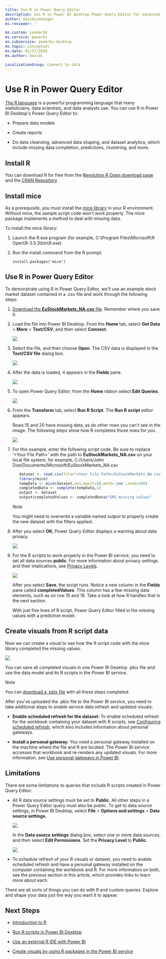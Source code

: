 ```yaml
---
title: Use R in Power Query Editor
description: Use R in Power BI Desktop Power Query Editor for advanced analytics.
author: davidiseminger
ms.reviewer: ''

ms.custom: seodec18
ms.service: powerbi
ms.subservice: powerbi-desktop
ms.topic: conceptual
ms.date: 01/27/2020
ms.author: davidi

LocalizationGroup: Connect to data
---
```

# Use R in Power Query Editor

[The R language](https://mran.microsoft.com/documents/what-is-r) is a powerful programming language that many statisticians, data scientists, and data analysts use. You can use R in Power BI Desktop's Power Query Editor to:

* Prepare data models

* Create reports

* Do data cleansing, advanced data shaping, and dataset analytics, which include missing data completion, predictions, clustering, and more.  

## Install R

You can download R for free from the [Revolution R Open download page](https://mran.revolutionanalytics.com/download/) and the [CRAN Repository](https://cran.r-project.org/bin/windows/base/).

## Install mice

As a prerequisite, you must install the [mice library](https://www.rdocumentation.org/packages/mice/versions/3.5.0/topics/mice) in your R environment. Without mice, the sample script code won't work properly. The mice package implements a method to deal with missing data.

To install the mice library:

1. Launch the R.exe program (for example, C:\Program Files\Microsoft\R Open\R-3.5.3\bin\R.exe)  

2. Run the install command from the R prompt:

   ``` 
   install.packages('mice') 
   ```

## Use R in Power Query Editor

To demonstrate using R in Power Query Editor, we'll use an example stock market dataset contained in  a .csv file and work through the following steps:

1. [Download the **EuStockMarkets_NA.csv** file](https://download.microsoft.com/download/F/8/A/F8AA9DC9-8545-4AAE-9305-27AD1D01DC03/EuStockMarkets_NA.csv). Remember where you save it.

1. Load the file into Power BI Desktop. From the **Home** tab, select **Get Data** > **More** > **Text/CSV**, and then select **Connect**.

   ![](media/desktop-r-in-query-editor/r-in-query-editor_1.png)

1. Select the file, and then choose **Open**. The CSV data is displayed in the **Text/CSV file** dialog box.

   ![](media/desktop-r-in-query-editor/r-in-query-editor_2.png)

1. After the data is loaded, it appears in the **Fields** pane.

   ![](media/desktop-r-in-query-editor/r-in-query-editor_3.png)

1. To open Power Query Editor, from the **Home** ribbon select **Edit Queries**.

   ![](media/desktop-r-in-query-editor/r-in-query-editor_4.png)

1. From the **Transform** tab, select **Run R Script**. The **Run R script** editor appears.  

   Rows 15 and 20 have missing data, as do other rows you can't see in the image. The following steps show how R completes those rows for you.

   ![](media/desktop-r-in-query-editor/r-in-query-editor_5d.png)

1. For this example, enter the following script code. Be sure to replace '&lt;Your File Path&gt;' with the path to **EuStockMarkets_NA.csv** on your local file system, for example, C:/Users/John Doe/Documents/Microsoft/EuStockMarkets_NA.csv

    ```r
       dataset <- read.csv(file="<Your File Path>/EuStockMarkets_NA.csv", header=TRUE, sep=",")
       library(mice)
       tempData <- mice(dataset,m=1,maxit=50,meth='pmm',seed=100)
       completedData <- complete(tempData,1)
       output <- dataset
       output$completedValues <- completedData$"SMI missing values"
    ```

    > [!NOTE]
    > You might need to overwrite a variable named *output* to properly create the new dataset with the filters applied.

7. After you select **OK**, Power Query Editor displays a warning about data privacy.

   ![](media/desktop-r-in-query-editor/r-in-query-editor_6.png)
8. For the R scripts to work properly in the Power BI service, you need to set all data sources **public**. For more information about privacy settings and their implications, see [Privacy Levels](desktop-privacy-levels.md).

   ![](media/desktop-r-in-query-editor/r-in-query-editor_7.png)

   After you select **Save**, the script runs. Notice a new column in the **Fields** pane called **completedValues**. This column has a few missing data elements, such as on row 15 and 18. Take a look at how R handles that in the next section.

   With just five lines of R script, Power Query Editor filled in the missing values with a predictive model.

## Create visuals from R script data

Now we can create a visual to see how the R script code with the mice library completed the missing values.

![](media/desktop-r-in-query-editor/r-in-query-editor_8a.png)

You can save all completed visuals in one Power BI Desktop .pbix file and use the data model and its R scripts in the Power BI service.

> [!NOTE]
> You can [download a .pbix file](https://download.microsoft.com/download/F/8/A/F8AA9DC9-8545-4AAE-9305-27AD1D01DC03/Complete%20Values%20with%20R%20in%20PQ.pbix) with all these steps completed.

After you've uploaded the .pbix file to the Power BI service, you need to take additional steps to enable service data refresh and updated visuals:  

* **Enable scheduled refresh for the dataset**: To enable scheduled refresh for the workbook containing your dataset with R scripts, see [Configuring scheduled refresh](refresh-scheduled-refresh.md), which also includes information about personal gateways.

* **Install a personal gateway**: You need a personal gateway installed on the machine where the file and R are located. The Power BI service accesses that workbook and re-renders any updated visuals. For more information, see [Use personal gateways in Power BI](service-gateway-personal-mode.md).

## Limitations

There are some limitations to queries that include R scripts created in Power Query Editor:

* All R data source settings must be set to **Public**. All other steps in a Power Query Editor query must also be public. To get to data source settings, in Power BI Desktop, select **File** > **Options and settings** > **Data source settings**.

  ![](media/desktop-r-in-query-editor/r-in-query-editor_9.png)

  In the **Data source settings** dialog box, select one or more data sources, and then select **Edit Permissions**. Set the **Privacy Level** to **Public**.

  ![](media/desktop-r-in-query-editor/r-in-query-editor_10.png)    
* To schedule refresh of your R visuals or dataset, you need to enable scheduled refresh and have a personal gateway installed on the computer containing the workbook and R. For more information on both, see the previous section in this article, which provides links to learn more about each.

There are all sorts of things you can do with R and custom queries. Explore and shape your data just the way you want it to appear.

## Next Steps

* [Introduction to R](https://mran.microsoft.com/documents/what-is-r) 

* [Run R scripts in Power BI Desktop](desktop-r-scripts.md) 

* [Use an external R IDE with Power BI](desktop-r-ide.md) 

* [Create visuals by using R packages in the Power BI service](service-r-packages-support.md)
